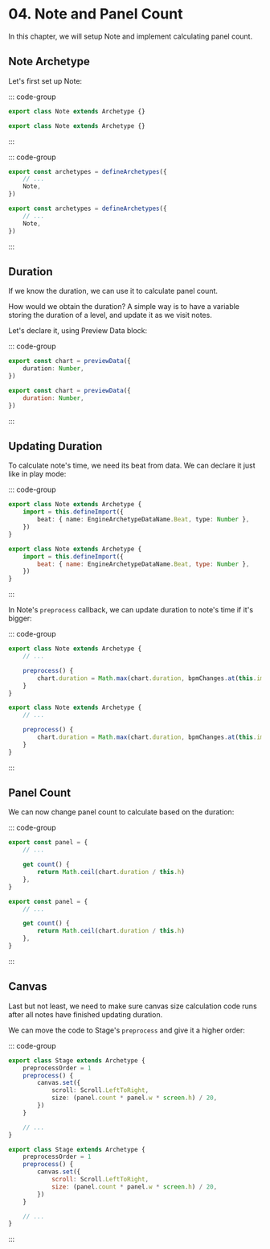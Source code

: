 # 04. Note and Panel Count

In this chapter, we will setup Note and implement calculating panel count.

## Note Archetype

Let's first set up Note:

::: code-group

```TypeScript
export class Note extends Archetype {}
```

```JavaScript
export class Note extends Archetype {}
```

:::

::: code-group

```TypeScript
export const archetypes = defineArchetypes({
    // ...
    Note,
})
```

```JavaScript
export const archetypes = defineArchetypes({
    // ...
    Note,
})
```

:::

## Duration

If we know the duration, we can use it to calculate panel count.

How would we obtain the duration? A simple way is to have a variable storing the duration of a level, and update it as we visit notes.

Let's declare it, using Preview Data block:

::: code-group

```TypeScript
export const chart = previewData({
    duration: Number,
})
```

```JavaScript
export const chart = previewData({
    duration: Number,
})
```

:::

## Updating Duration

To calculate note's time, we need its beat from data. We can declare it just like in play mode:

::: code-group

```TypeScript
export class Note extends Archetype {
    import = this.defineImport({
        beat: { name: EngineArchetypeDataName.Beat, type: Number },
    })
}
```

```JavaScript
export class Note extends Archetype {
    import = this.defineImport({
        beat: { name: EngineArchetypeDataName.Beat, type: Number },
    })
}
```

:::

In Note's `preprocess` callback, we can update duration to note's time if it's bigger:

::: code-group

```TypeScript
export class Note extends Archetype {
    // ...

    preprocess() {
        chart.duration = Math.max(chart.duration, bpmChanges.at(this.import.beat).time)
    }
}
```

```JavaScript
export class Note extends Archetype {
    // ...

    preprocess() {
        chart.duration = Math.max(chart.duration, bpmChanges.at(this.import.beat).time)
    }
}
```

:::

## Panel Count

We can now change panel count to calculate based on the duration:

::: code-group

```TypeScript
export const panel = {
    // ...

    get count() {
        return Math.ceil(chart.duration / this.h)
    },
}
```

```JavaScript
export const panel = {
    // ...

    get count() {
        return Math.ceil(chart.duration / this.h)
    },
}
```

:::

## Canvas

Last but not least, we need to make sure canvas size calculation code runs after all notes have finished updating duration.

We can move the code to Stage's `preprocess` and give it a higher order:

::: code-group

```TypeScript
export class Stage extends Archetype {
    preprocessOrder = 1
    preprocess() {
        canvas.set({
            scroll: Scroll.LeftToRight,
            size: (panel.count * panel.w * screen.h) / 20,
        })
    }

    // ...
}
```

```JavaScript
export class Stage extends Archetype {
    preprocessOrder = 1
    preprocess() {
        canvas.set({
            scroll: Scroll.LeftToRight,
            size: (panel.count * panel.w * screen.h) / 20,
        })
    }

    // ...
}
```

:::
